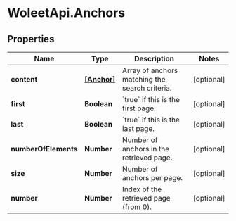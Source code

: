 # WoleetApi.Anchors

## Properties

Name | Type | Description | Notes
------------ | ------------- | ------------- | -------------
**content** | [**[Anchor]**](Anchor.md) | Array of anchors matching the search criteria. | [optional] 
**first** | **Boolean** | &#x60;true&#x60; if this is the first page.  | [optional] 
**last** | **Boolean** | &#x60;true&#x60; if this is the last page.  | [optional] 
**numberOfElements** | **Number** | Number of anchors in the retrieved page. | [optional] 
**size** | **Number** | Number of anchors per page. | [optional] 
**number** | **Number** | Index of the retrieved page (from 0). | [optional] 


